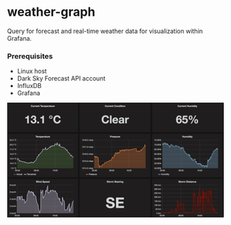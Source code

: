 weather-graph
=============

Query for forecast and real-time weather data for visualization within Grafana.

### Prerequisites

* Linux host
* Dark Sky Forecast API account
* InfluxDB
* Grafana

![Dashboard](dashboard.png)

